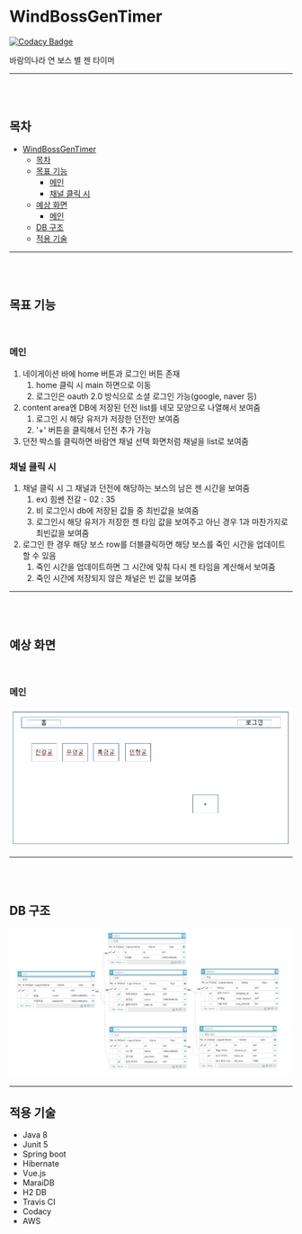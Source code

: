 # WindBossGenTimer

[![Codacy Badge](https://api.codacy.com/project/badge/Grade/6571ef76c3b34659bdbe318e46f0e4ff)](https://app.codacy.com/manual/jungguji/WindBossGenTimer?utm_source=github.com&utm_medium=referral&utm_content=jungguji/WindBossGenTimer&utm_campaign=Badge_Grade_Dashboard)

바람의나라 연 보스 별 젠 타이머

* * *

<br />
<br />

## 목차

- [WindBossGenTimer](#windbossgentimer)
  - [목차](#목차)
  - [목표 기능](#목표-기능)
    - [메인](#메인)
    - [채널 클릭 시](#채널-클릭-시)
  - [예상 화면](#예상-화면)
    - [메인](#메인-1)
  - [DB 구조](#db-구조)
  - [적용 기술](#적용-기술)

* * *

<br />
<br />

## 목표 기능

<br />

### 메인

1. 네이게이션 바에 home 버튼과 로그인 버튼 존재
   1. home 클릭 시 main 하면으로 이동
   2. 로그인은 oauth 2.0 방식으로 소셜 로그인 가능(google, naver 등)
2. content area엔 DB에 저장된 던전 list를 네모 모양으로 나열해서 보여줌
   1. 로그인 시 해당 유저가 저장한 던전만 보여줌
   2. '+' 버튼을 클릭해서 던전 추가 가능
3. 던전 박스를 클릭하면 바람연 채널 선택 화면처럼 채널을 list로 보여줌

### 채널 클릭 시

1. 채널 클릭 시 그 채널과 던전에 해당하는 보스의 남은 젠 시간을 보여줌
   1. ex) 힘쎈 전갈 - 02 : 35
   2. 비 로그인시 db에 저장된 값들 중 최빈값을 보여줌
   3. 로그인시 해당 유저가 저장한 젠 타임 값을 보여주고 아닌 경우 1과 마찬가지로 최빈값을 보여줌
2. 로그인 한 경우 해당 보스 row를 더블클릭하면 해당 보스를 죽인 시간을 업데이트 할 수 있음
   1. 죽인 시간을 업데이트하면 그 시간에 맞춰 다시 젠 타임을 계산해서 보여줌
   2. 죽인 시간에 저장되지 않은 채널은 빈 값을 보여줌

* * *
<br />
<br />

## 예상 화면

<br />

### 메인

![메인화면](backend/src/main/resources/static/images/mainview.PNG)

* * *
<br />
<br />

## DB 구조

![DB구조](backend/src/main/resources/db/WindBossGenTimer_20200919.PNG)

* * *

## 적용 기술

- Java 8
- Junit 5
- Spring boot
- Hibernate
- Vue.js
- MaraiDB
- H2 DB
- Travis CI
- Codacy
- AWS